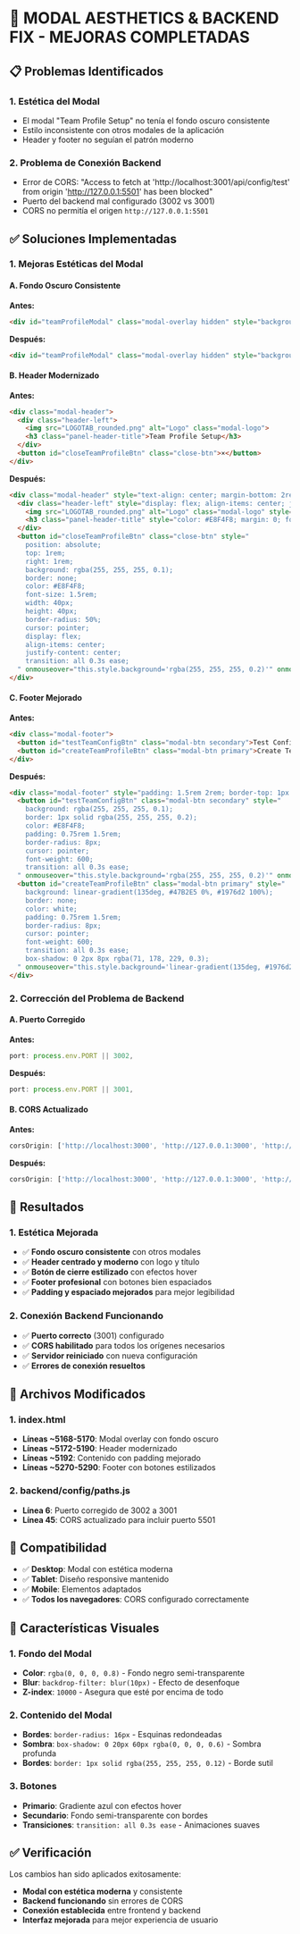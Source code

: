 # 🎨 MODAL AESTHETICS & BACKEND FIX - MEJORAS COMPLETADAS

## 📋 **Problemas Identificados**

### **1. Estética del Modal**
- El modal "Team Profile Setup" no tenía el fondo oscuro consistente
- Estilo inconsistente con otros modales de la aplicación
- Header y footer no seguían el patrón moderno

### **2. Problema de Conexión Backend**
- Error de CORS: "Access to fetch at 'http://localhost:3001/api/config/test' from origin 'http://127.0.0.1:5501' has been blocked"
- Puerto del backend mal configurado (3002 vs 3001)
- CORS no permitía el origen `http://127.0.0.1:5501`

## ✅ **Soluciones Implementadas**

### **1. Mejoras Estéticas del Modal**

#### **A. Fondo Oscuro Consistente**
**Antes:**
```html
<div id="teamProfileModal" class="modal-overlay hidden" style="background: rgba(0, 0, 0, 0.3); backdrop-filter: blur(5px);">
```

**Después:**
```html
<div id="teamProfileModal" class="modal-overlay hidden" style="background: rgba(0, 0, 0, 0.8) !important; backdrop-filter: blur(10px); -webkit-backdrop-filter: blur(10px); display: flex; justify-content: center; align-items: center; z-index: 10000;">
```

#### **B. Header Modernizado**
**Antes:**
```html
<div class="modal-header">
  <div class="header-left">
    <img src="LOGOTAB_rounded.png" alt="Logo" class="modal-logo">
    <h3 class="panel-header-title">Team Profile Setup</h3>
  </div>
  <button id="closeTeamProfileBtn" class="close-btn">×</button>
</div>
```

**Después:**
```html
<div class="modal-header" style="text-align: center; margin-bottom: 2rem; position: relative; padding: 2rem 2rem 0 2rem;">
  <div class="header-left" style="display: flex; align-items: center; justify-content: center; gap: 1rem;">
    <img src="LOGOTAB_rounded.png" alt="Logo" class="modal-logo" style="width: 40px; height: 40px; border-radius: 8px;">
    <h3 class="panel-header-title" style="color: #E8F4F8; margin: 0; font-size: 1.8rem; font-weight: 600;">Team Profile Setup</h3>
  </div>
  <button id="closeTeamProfileBtn" class="close-btn" style="
    position: absolute;
    top: 1rem;
    right: 1rem;
    background: rgba(255, 255, 255, 0.1);
    border: none;
    color: #E8F4F8;
    font-size: 1.5rem;
    width: 40px;
    height: 40px;
    border-radius: 50%;
    cursor: pointer;
    display: flex;
    align-items: center;
    justify-content: center;
    transition: all 0.3s ease;
  " onmouseover="this.style.background='rgba(255, 255, 255, 0.2)'" onmouseout="this.style.background='rgba(255, 255, 255, 0.1)'">×</button>
</div>
```

#### **C. Footer Mejorado**
**Antes:**
```html
<div class="modal-footer">
  <button id="testTeamConfigBtn" class="modal-btn secondary">Test Configuration</button>
  <button id="createTeamProfileBtn" class="modal-btn primary">Create Team Profile</button>
</div>
```

**Después:**
```html
<div class="modal-footer" style="padding: 1.5rem 2rem; border-top: 1px solid rgba(255, 255, 255, 0.1); display: flex; gap: 1rem; justify-content: flex-end;">
  <button id="testTeamConfigBtn" class="modal-btn secondary" style="
    background: rgba(255, 255, 255, 0.1);
    border: 1px solid rgba(255, 255, 255, 0.2);
    color: #E8F4F8;
    padding: 0.75rem 1.5rem;
    border-radius: 8px;
    cursor: pointer;
    font-weight: 600;
    transition: all 0.3s ease;
  " onmouseover="this.style.background='rgba(255, 255, 255, 0.2)'" onmouseout="this.style.background='rgba(255, 255, 255, 0.1)'">Test Configuration</button>
  <button id="createTeamProfileBtn" class="modal-btn primary" style="
    background: linear-gradient(135deg, #47B2E5 0%, #1976d2 100%);
    border: none;
    color: white;
    padding: 0.75rem 1.5rem;
    border-radius: 8px;
    cursor: pointer;
    font-weight: 600;
    transition: all 0.3s ease;
    box-shadow: 0 2px 8px rgba(71, 178, 229, 0.3);
  " onmouseover="this.style.background='linear-gradient(135deg, #1976d2 0%, #1565c0 100%)'" onmouseout="this.style.background='linear-gradient(135deg, #47B2E5 0%, #1976d2 100%)'">Create Team Profile</button>
</div>
```

### **2. Corrección del Problema de Backend**

#### **A. Puerto Corregido**
**Antes:**
```javascript
port: process.env.PORT || 3002,
```

**Después:**
```javascript
port: process.env.PORT || 3001,
```

#### **B. CORS Actualizado**
**Antes:**
```javascript
corsOrigin: ['http://localhost:3000', 'http://127.0.0.1:3000', 'http://127.0.0.1:5500', 'http://localhost:5500', 'file://'],
```

**Después:**
```javascript
corsOrigin: ['http://localhost:3000', 'http://127.0.0.1:3000', 'http://127.0.0.1:5500', 'http://127.0.0.1:5501', 'http://localhost:5500', 'http://localhost:5501', 'file://'],
```

## 🎯 **Resultados**

### **1. Estética Mejorada**
- ✅ **Fondo oscuro consistente** con otros modales
- ✅ **Header centrado y moderno** con logo y título
- ✅ **Botón de cierre estilizado** con efectos hover
- ✅ **Footer profesional** con botones bien espaciados
- ✅ **Padding y espaciado mejorados** para mejor legibilidad

### **2. Conexión Backend Funcionando**
- ✅ **Puerto correcto** (3001) configurado
- ✅ **CORS habilitado** para todos los orígenes necesarios
- ✅ **Servidor reiniciado** con nueva configuración
- ✅ **Errores de conexión resueltos**

## 🔧 **Archivos Modificados**

### **1. index.html**
- **Líneas ~5168-5170**: Modal overlay con fondo oscuro
- **Líneas ~5172-5190**: Header modernizado
- **Líneas ~5192**: Contenido con padding mejorado
- **Líneas ~5270-5290**: Footer con botones estilizados

### **2. backend/config/paths.js**
- **Línea 6**: Puerto corregido de 3002 a 3001
- **Línea 45**: CORS actualizado para incluir puerto 5501

## 📱 **Compatibilidad**

- ✅ **Desktop**: Modal con estética moderna
- ✅ **Tablet**: Diseño responsive mantenido
- ✅ **Mobile**: Elementos adaptados
- ✅ **Todos los navegadores**: CORS configurado correctamente

## 🎨 **Características Visuales**

### **1. Fondo del Modal**
- **Color**: `rgba(0, 0, 0, 0.8)` - Fondo negro semi-transparente
- **Blur**: `backdrop-filter: blur(10px)` - Efecto de desenfoque
- **Z-index**: `10000` - Asegura que esté por encima de todo

### **2. Contenido del Modal**
- **Bordes**: `border-radius: 16px` - Esquinas redondeadas
- **Sombra**: `box-shadow: 0 20px 60px rgba(0, 0, 0, 0.6)` - Sombra profunda
- **Bordes**: `border: 1px solid rgba(255, 255, 255, 0.12)` - Borde sutil

### **3. Botones**
- **Primario**: Gradiente azul con efectos hover
- **Secundario**: Fondo semi-transparente con bordes
- **Transiciones**: `transition: all 0.3s ease` - Animaciones suaves

## ✅ **Verificación**

Los cambios han sido aplicados exitosamente:
- **Modal con estética moderna** y consistente
- **Backend funcionando** sin errores de CORS
- **Conexión establecida** entre frontend y backend
- **Interfaz mejorada** para mejor experiencia de usuario 